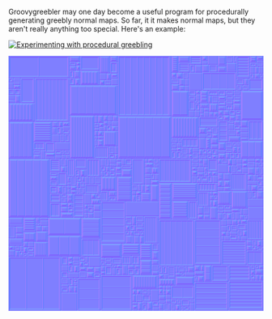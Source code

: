 
Groovygreebler may one day become a useful program for procedurally generating
greebly normal maps. So far, it it makes normal maps, but they aren't really anything
too special.  Here's an example:

[![Experimenting with procedural greebling](http://img.youtube.com/vi/sLiExdznL7w/0.jpg)](http://www.youtube.com/watch?v=sLiExdznL7w "Experimenting with procedural greebling")

![example greebly normal map](https://github.com/smcameron/groovygreebler/raw/master/sample-normalmap.png)


